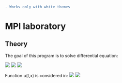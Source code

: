 ```diff
- Works only with white themes
```
# MPI laboratory

## Theory
The goal of this program is to solve differential equation:

<img src="https://render.githubusercontent.com/render/math?math=\frac{\partial u(t, x)}{\partial t} + a\cdot \frac{\partial u(t, x)}{\partial x} = f(t,x)">
<img src="https://render.githubusercontent.com/render/math?math=u(0,x) = \varphi (x), 0 <= x <= X">
<img src="https://render.githubusercontent.com/render/math?math=u(t,o) = \psi (t), 0 <= t <= T">

Function u(t,x) is considered in:
<img src="https://render.githubusercontent.com/render/math?math=t = k\tau, 0 <= k <= K">
<img src="https://render.githubusercontent.com/render/math?math=x = mh, 0 <= m <= M">
